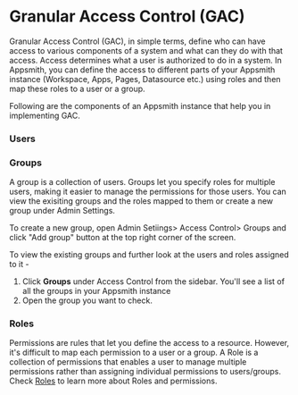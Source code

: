
# Granular Access Control (GAC)

Granular Access Control (GAC), in simple terms, define who can have access to various components of a system and what can they do with that access. Access determines what a user is authorized to do in a system. In Appsmith, you can define the access to different parts of your Appsmith instance (Workspace, Apps, Pages, Datasource etc.) using roles and then map these roles to a user or a group.

Following are the components of an Appsmith instance that help you in implementing GAC.

### Users

### Groups

A group is a collection of users. Groups let you specify roles for multiple users, making it easier to manage the permissions for those users. You can view the exisiting groups and the roles mapped to them or create a new group under Admin Settings.

To create a new group, open Admin Setiings> Access Control> Groups and click "Add group" button at the top right corner of the screen.

To view the existing groups and further look at the users and roles assigned to it - 
1. Click **Groups** under Access Control from the sidebar. You'll see a list of all the groups in your Appsmith instance 
2. Open the group you want to check. 

### Roles 

Permissions are rules that let you define the access to a resource. However, it's difficult to map each permission to a user or a group. A Role is a collection of permissions that enables a user to manage multiple permissions rather than assigning individual permissions to users/groups. Check [Roles](/advanced-concepts/access-control/granular-access-control/roles) to learn more about Roles and permissions.